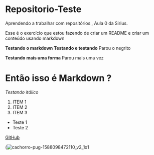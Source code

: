 # Repositorio-Teste
Aprendendo a trabalhar com repositórios , Aula 0 da Sirius.

Esse é o exercício que estou fazendo de criar um README e criar um conteúdo usando markdown

**Testando o markdown
Testando e testando** Parou o negrito 

__Testando mais uma forma__ Parou mais uma vez

# Então isso é Markdown ?
_Testando itálico_ 
1. ITEM 1
2. ITEM 2
3. ITEM 3

- Teste 1 
- Teste 2

[GitHub](https://github.com/)


(![cachorro-pug-1588098472110_v2_1x1](https://user-images.githubusercontent.com/102360733/162207022-099f90bf-4042-47e2-ad0d-b00d23be5395.jpg)



